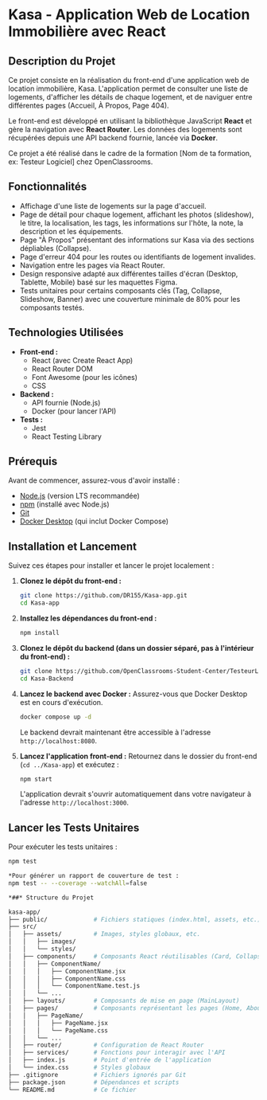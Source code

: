 # Kasa - Application Web de Location Immobilière avec React

## Description du Projet

Ce projet consiste en la réalisation du front-end d'une application web de location immobilière, Kasa. L'application permet de consulter une liste de logements, d'afficher les détails de chaque logement, et de naviguer entre différentes pages (Accueil, À Propos, Page 404).

Le front-end est développé en utilisant la bibliothèque JavaScript **React** et gère la navigation avec **React Router**. Les données des logements sont récupérées depuis une API backend fournie, lancée via **Docker**.

Ce projet a été réalisé dans le cadre de la formation [Nom de ta formation, ex: Testeur Logiciel] chez OpenClassrooms.

## Fonctionnalités

*   Affichage d'une liste de logements sur la page d'accueil.
*   Page de détail pour chaque logement, affichant les photos (slideshow), le titre, la localisation, les tags, les informations sur l'hôte, la note, la description et les équipements.
*   Page "À Propos" présentant des informations sur Kasa via des sections dépliables (Collapse).
*   Page d'erreur 404 pour les routes ou identifiants de logement invalides.
*   Navigation entre les pages via React Router.
*   Design responsive adapté aux différentes tailles d'écran (Desktop, Tablette, Mobile) basé sur les maquettes Figma.
*   Tests unitaires pour certains composants clés (Tag, Collapse, Slideshow, Banner) avec une couverture minimale de 80% pour les composants testés.

## Technologies Utilisées

*   **Front-end :**
    *   React (avec Create React App)
    *   React Router DOM
    *   Font Awesome (pour les icônes)
    *   CSS
*   **Backend :**
    *   API fournie (Node.js)
    *   Docker (pour lancer l'API)
*   **Tests :**
    *   Jest
    *   React Testing Library

## Prérequis

Avant de commencer, assurez-vous d'avoir installé :

*   [Node.js](https://nodejs.org/) (version LTS recommandée)
*   [npm](https://www.npmjs.com/) (installé avec Node.js)
*   [Git](https://git-scm.com/)
*   [Docker Desktop](https://www.docker.com/products/docker-desktop/) (qui inclut Docker Compose)

## Installation et Lancement

Suivez ces étapes pour installer et lancer le projet localement :

1.  **Clonez le dépôt du front-end :**
    ```bash
    git clone https://github.com/DR155/Kasa-app.git
    cd Kasa-app
    ```

2.  **Installez les dépendances du front-end :**
    ```bash
    npm install
    ```

3.  **Clonez le dépôt du backend (dans un dossier séparé, pas à l'intérieur du front-end) :**
    ```bash
    git clone https://github.com/OpenClassrooms-Student-Center/TesteurLogiciel_appli_location_immobiliere_React.git Kasa-Backend
    cd Kasa-Backend
    ```

4.  **Lancez le backend avec Docker :**
    Assurez-vous que Docker Desktop est en cours d'exécution.
    ```bash
    docker compose up -d
    ```
    Le backend devrait maintenant être accessible à l'adresse `http://localhost:8080`.

5.  **Lancez l'application front-end :**
    Retournez dans le dossier du front-end (`cd ../Kasa-app`) et exécutez :
    ```bash
    npm start
    ```
    L'application devrait s'ouvrir automatiquement dans votre navigateur à l'adresse `http://localhost:3000`.

## Lancer les Tests Unitaires

Pour exécuter les tests unitaires :


```bash
npm test

*Pour générer un rapport de couverture de test :
npm test -- --coverage --watchAll=false

*##* Structure du Projet

kasa-app/
├── public/             # Fichiers statiques (index.html, assets, etc.)
├── src/
│   ├── assets/         # Images, styles globaux, etc.
│   │   ├── images/
│   │   └── styles/
│   ├── components/     # Composants React réutilisables (Card, Collapse, Slideshow, etc.)
│   │   ├── ComponentName/
│   │   │   ├── ComponentName.jsx
│   │   │   ├── ComponentName.css
│   │   │   └── ComponentName.test.js
│   │   └── ...
│   ├── layouts/        # Composants de mise en page (MainLayout)
│   ├── pages/          # Composants représentant les pages (Home, About, Logement, Error404)
│   │   ├── PageName/
│   │   │   ├── PageName.jsx
│   │   │   └── PageName.css
│   │   └── ...
│   ├── router/         # Configuration de React Router
│   ├── services/       # Fonctions pour interagir avec l'API
│   ├── index.js        # Point d'entrée de l'application
│   └── index.css       # Styles globaux
├── .gitignore          # Fichiers ignorés par Git
├── package.json        # Dépendances et scripts
└── README.md           # Ce fichier
